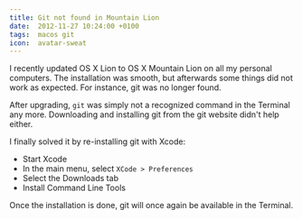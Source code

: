 ```yaml
---
title: Git not found in Mountain Lion
date:  2012-11-27 10:24:00 +0100
tags:  macos git
icon:  avatar-sweat
---
```


I recently updated OS X Lion to OS X Mountain Lion on all my personal computers.
The installation was smooth, but afterwards some things did not work as expected.
For instance, git was no longer found.

After upgrading, `git` was simply not a recognized command in the Terminal any more.
Downloading and installing git from the git website didn't help either.

I finally solved it by re-installing git with Xcode:

* Start Xcode
* In the main menu, select `XCode > Preferences`
* Select the Downloads tab
* Install Command Line Tools

Once the installation is done, git will once again be available in the Terminal.